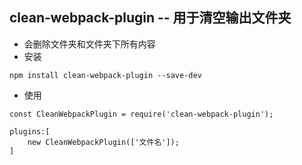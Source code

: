 ## clean-webpack-plugin -- 用于清空输出文件夹

* 会删除文件夹和文件夹下所有内容
* 安装

```
npm install clean-webpack-plugin --save-dev
```

* 使用

```
const CleanWebpackPlugin = require('clean-webpack-plugin');

plugins:[
    new CleanWebpackPlugin(['文件名']);
]
```



